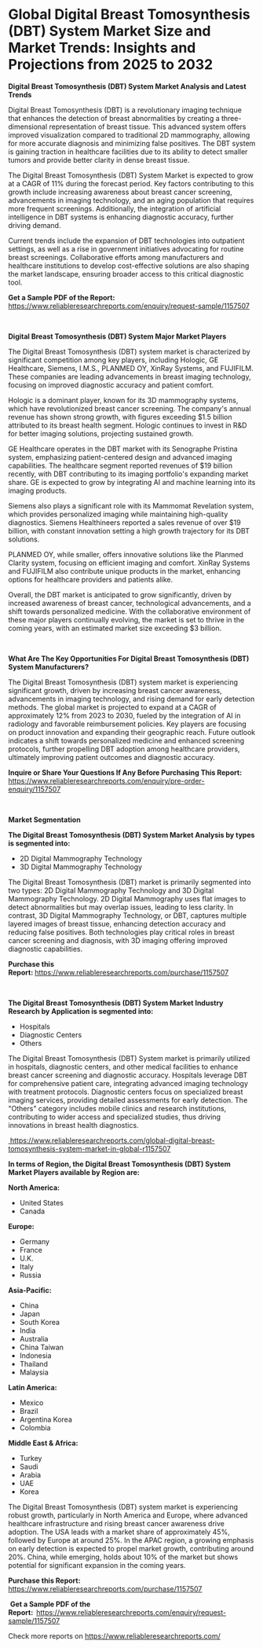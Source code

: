 <p><h1>Global Digital Breast Tomosynthesis (DBT) System Market Size and Market Trends: Insights and Projections from 2025 to 2032</h1></p><p><strong>Digital Breast Tomosynthesis (DBT) System Market Analysis and Latest Trends</strong></p>
<p><p>Digital Breast Tomosynthesis (DBT) is a revolutionary imaging technique that enhances the detection of breast abnormalities by creating a three-dimensional representation of breast tissue. This advanced system offers improved visualization compared to traditional 2D mammography, allowing for more accurate diagnosis and minimizing false positives. The DBT system is gaining traction in healthcare facilities due to its ability to detect smaller tumors and provide better clarity in dense breast tissue.</p><p>The Digital Breast Tomosynthesis (DBT) System Market is expected to grow at a CAGR of 11% during the forecast period. Key factors contributing to this growth include increasing awareness about breast cancer screening, advancements in imaging technology, and an aging population that requires more frequent screenings. Additionally, the integration of artificial intelligence in DBT systems is enhancing diagnostic accuracy, further driving demand.</p><p>Current trends include the expansion of DBT technologies into outpatient settings, as well as a rise in government initiatives advocating for routine breast screenings. Collaborative efforts among manufacturers and healthcare institutions to develop cost-effective solutions are also shaping the market landscape, ensuring broader access to this critical diagnostic tool.</p></p>
<p><strong>Get a Sample PDF of the Report:&nbsp;</strong> <a href="https://www.reliableresearchreports.com/enquiry/request-sample/1157507?utm_campaign=3008&utm_medium=2&utm_source=Github&utm_content=ia&utm_term=04032025&utm_id=digital-breast-tomosynthesis-dbt-system">https://www.reliableresearchreports.com/enquiry/request-sample/1157507</a></p>
<p>&nbsp;</p>
<p><strong>Digital Breast Tomosynthesis (DBT) System Major Market Players</strong></p>
<p><p>The Digital Breast Tomosynthesis (DBT) system market is characterized by significant competition among key players, including Hologic, GE Healthcare, Siemens, I.M.S., PLANMED OY, XinRay Systems, and FUJIFILM. These companies are leading advancements in breast imaging technology, focusing on improved diagnostic accuracy and patient comfort.</p><p>Hologic is a dominant player, known for its 3D mammography systems, which have revolutionized breast cancer screening. The company's annual revenue has shown strong growth, with figures exceeding $1.5 billion attributed to its breast health segment. Hologic continues to invest in R&D for better imaging solutions, projecting sustained growth.</p><p>GE Healthcare operates in the DBT market with its Senographe Pristina system, emphasizing patient-centered design and advanced imaging capabilities. The healthcare segment reported revenues of $19 billion recently, with DBT contributing to its imaging portfolio's expanding market share. GE is expected to grow by integrating AI and machine learning into its imaging products.</p><p>Siemens also plays a significant role with its Mammomat Revelation system, which provides personalized imaging while maintaining high-quality diagnostics. Siemens Healthineers reported a sales revenue of over $19 billion, with constant innovation setting a high growth trajectory for its DBT solutions.</p><p>PLANMED OY, while smaller, offers innovative solutions like the Planmed Clarity system, focusing on efficient imaging and comfort. XinRay Systems and FUJIFILM also contribute unique products in the market, enhancing options for healthcare providers and patients alike.</p><p>Overall, the DBT market is anticipated to grow significantly, driven by increased awareness of breast cancer, technological advancements, and a shift towards personalized medicine. With the collaborative environment of these major players continually evolving, the market is set to thrive in the coming years, with an estimated market size exceeding $3 billion.</p></p>
<p>&nbsp;</p>
<p><strong>What Are The Key Opportunities For Digital Breast Tomosynthesis (DBT) System Manufacturers?</strong></p>
<p><p>The Digital Breast Tomosynthesis (DBT) system market is experiencing significant growth, driven by increasing breast cancer awareness, advancements in imaging technology, and rising demand for early detection methods. The global market is projected to expand at a CAGR of approximately 12% from 2023 to 2030, fueled by the integration of AI in radiology and favorable reimbursement policies. Key players are focusing on product innovation and expanding their geographic reach. Future outlook indicates a shift towards personalized medicine and enhanced screening protocols, further propelling DBT adoption among healthcare providers, ultimately improving patient outcomes and diagnostic accuracy.</p></p>
<p><strong>Inquire or Share Your Questions If Any Before Purchasing This Report:</strong> <a href="https://www.reliableresearchreports.com/enquiry/pre-order-enquiry/1157507?utm_campaign=3008&utm_medium=2&utm_source=Github&utm_content=ia&utm_term=04032025&utm_id=digital-breast-tomosynthesis-dbt-system">https://www.reliableresearchreports.com/enquiry/pre-order-enquiry/1157507</a></p>
<p>&nbsp;</p>
<p><strong>Market Segmentation</strong></p>
<p><strong>The Digital Breast Tomosynthesis (DBT) System Market Analysis by types is segmented into:</strong></p>
<p><ul><li>2D Digital Mammography Technology</li><li>3D Digital Mammography Technology</li></ul></p>
<p><p>The Digital Breast Tomosynthesis (DBT) market is primarily segmented into two types: 2D Digital Mammography Technology and 3D Digital Mammography Technology. 2D Digital Mammography uses flat images to detect abnormalities but may overlap issues, leading to less clarity. In contrast, 3D Digital Mammography Technology, or DBT, captures multiple layered images of breast tissue, enhancing detection accuracy and reducing false positives. Both technologies play critical roles in breast cancer screening and diagnosis, with 3D imaging offering improved diagnostic capabilities.</p></p>
<p><strong>Purchase this Report:&nbsp;</strong><a href="https://www.reliableresearchreports.com/purchase/1157507?utm_campaign=3008&utm_medium=2&utm_source=Github&utm_content=ia&utm_term=04032025&utm_id=digital-breast-tomosynthesis-dbt-system">https://www.reliableresearchreports.com/purchase/1157507</a></p>
<p>&nbsp;</p>
<p><strong>The Digital Breast Tomosynthesis (DBT) System Market Industry Research by Application is segmented into:</strong></p>
<p><ul><li>Hospitals</li><li>Diagnostic Centers</li><li>Others</li></ul></p>
<p><p>The Digital Breast Tomosynthesis (DBT) System market is primarily utilized in hospitals, diagnostic centers, and other medical facilities to enhance breast cancer screening and diagnostic accuracy. Hospitals leverage DBT for comprehensive patient care, integrating advanced imaging technology with treatment protocols. Diagnostic centers focus on specialized breast imaging services, providing detailed assessments for early detection. The "Others" category includes mobile clinics and research institutions, contributing to wider access and specialized studies, thus driving innovations in breast health diagnostics.</p></p>
<p><a href="https://www.reliableresearchreports.com/global-digital-breast-tomosynthesis-system-market-in-global-r1157507?utm_campaign=3008&utm_medium=2&utm_source=Github&utm_content=ia&utm_term=04032025&utm_id=digital-breast-tomosynthesis-dbt-system">&nbsp;https://www.reliableresearchreports.com/global-digital-breast-tomosynthesis-system-market-in-global-r1157507</a></p>
<p><strong>In terms of Region, the Digital Breast Tomosynthesis (DBT) System Market Players available by Region are:</strong></p>
<p>
    <p> <strong> North America: </strong>
        <ul>
            <li>United States</li>
            <li>Canada</li>
        </ul>
        </p> 
    <p> <strong> Europe: </strong>
        <ul>
            <li>Germany</li>
            <li>France</li>
            <li>U.K.</li>
            <li>Italy</li>
            <li>Russia</li>
        </ul>
        </p> 
    <p> <strong> Asia-Pacific: </strong>
        <ul>
            <li>China</li>
            <li>Japan</li>
            <li>South Korea</li>
            <li>India</li>
            <li>Australia</li>
            <li>China Taiwan</li>
            <li>Indonesia</li>
            <li>Thailand</li>
            <li>Malaysia</li>
        </ul>
        </p> 
    <p> <strong> Latin America: </strong>
        <ul>
            <li>Mexico</li>
            <li>Brazil</li>
            <li>Argentina Korea</li>
            <li>Colombia</li>
        </ul>
        </p> 
    <p> <strong> Middle East & Africa: </strong>
        <ul>
            <li>Turkey</li>
            <li>Saudi</li>
            <li>Arabia</li>
            <li>UAE</li>
            <li>Korea</li>
        </ul>
    </p>
    </p>
<p><p>The Digital Breast Tomosynthesis (DBT) system market is experiencing robust growth, particularly in North America and Europe, where advanced healthcare infrastructure and rising breast cancer awareness drive adoption. The USA leads with a market share of approximately 45%, followed by Europe at around 25%. In the APAC region, a growing emphasis on early detection is expected to propel market growth, contributing around 20%. China, while emerging, holds about 10% of the market but shows potential for significant expansion in the coming years.</p></p>
<p><strong>Purchase this Report: </strong><a href="https://www.reliableresearchreports.com/purchase/1157507?utm_campaign=3008&utm_medium=2&utm_source=Github&utm_content=ia&utm_term=04032025&utm_id=digital-breast-tomosynthesis-dbt-system">https://www.reliableresearchreports.com/purchase/1157507</a></p>
<p>&nbsp;<strong>Get a Sample PDF of the Report:&nbsp;&nbsp;</strong><a href="https://www.reliableresearchreports.com/enquiry/request-sample/1157507?utm_campaign=3008&utm_medium=2&utm_source=Github&utm_content=ia&utm_term=04032025&utm_id=digital-breast-tomosynthesis-dbt-system">https://www.reliableresearchreports.com/enquiry/request-sample/1157507</a></p>
<p><strong></strong></p>
<p>Check more reports on <a href="https://www.reliableresearchreports.com/?utm_campaign=3008&utm_medium=2&utm_source=Github&utm_content=ia&utm_term=04032025&utm_id=digital-breast-tomosynthesis-dbt-system">https://www.reliableresearchreports.com/</a></p>